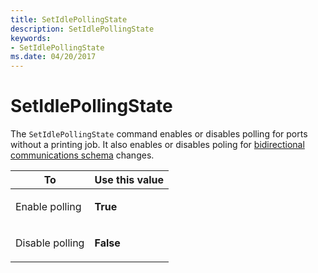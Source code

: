 ```yaml
---
title: SetIdlePollingState
description: SetIdlePollingState
keywords:
- SetIdlePollingState
ms.date: 04/20/2017
---
```


# SetIdlePollingState


The `SetIdlePollingState` command enables or disables polling for ports without a printing job. It also enables or disables poling for [bidirectional communications schema](bidirectional-communication-schema.md) changes.

<table>
<colgroup>
<col width="50%" />
<col width="50%" />
</colgroup>
<thead>
<tr class="header">
<th>To</th>
<th>Use this value</th>
</tr>
</thead>
<tbody>
<tr class="odd">
<td><p>Enable polling</p></td>
<td><p><strong>True</strong></p></td>
</tr>
<tr class="even">
<td><p>Disable polling</p></td>
<td><p><strong>False</strong></p></td>
</tr>
</tbody>
</table>

 

 

 




